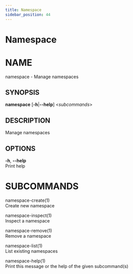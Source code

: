 ```yaml
---
title: Namespace
sidebar_position: 44
---
```


# Namespace

# NAME

namespace - Manage namespaces

## SYNOPSIS

**namespace** \[**-h**\|**--help**\] \<*subcommands*\>

## DESCRIPTION

Manage namespaces

## OPTIONS

**-h**, **--help**  
Print help

# SUBCOMMANDS

namespace-create(1)  
Create new namespace

namespace-inspect(1)  
Inspect a namespace

namespace-remove(1)  
Remove a namespace

namespace-list(1)  
List existing namespaces

namespace-help(1)  
Print this message or the help of the given subcommand(s)
